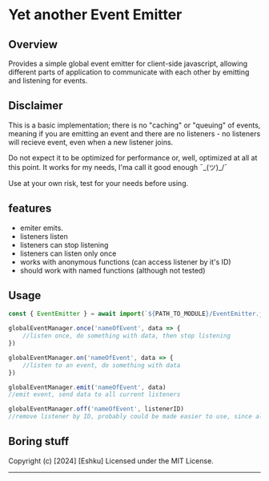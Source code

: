 # Yet another Event Emitter

## Overview

Provides a simple global event emitter for client-side javascript, allowing different parts of application to communicate with each other by emitting and listening for events.

## Disclaimer

This is a basic implementation; there is no "caching" or "queuing" of events, meaning if you are emitting an event and there are no listeners - no listeners will recieve event, even when a new listener joins.

Do not expect it to be optimized for performance or, well, optimized at all at this point.
It works for my needs, I'ma call it good enough ¯\_(ツ)\_/¯

Use at your own risk, test for your needs before using.

## features

- emiter emits.
- listeners listen
- listeners can stop listening
- listeners can listen only once
- works with anonymous functions (can access listener by it's ID)
- should work with named functions (although not tested)

## Usage

```js
const { EventEmitter } = await import(`${PATH_TO_MODULE}/EventEmitter.js`)

globalEventManager.once('nameOfEvent', data => {
	//listen once, do something with data, then stop listening
})

globalEventManager.on('nameOfEvent', data => {
	//listen to an event, do something with data
})

globalEventManager.emit('nameOfEvent', data)
//emit event, send data to all current listeners

globalEventManager.off('nameOfEvent', listenerID)
//remove listener by ID, probably could be made easier to use, since all you really need is ID, but I'm gonna leave it as it is.
```

## Boring stuff

Copyright (c) [2024] [Eshku]
Licensed under the MIT License.

---
